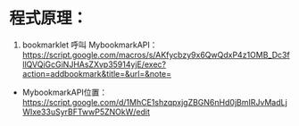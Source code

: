 # 程式原理：

1. bookmarklet 呼叫 MybookmarkAPI：
https://script.google.com/macros/s/AKfycbzy9x6QwQdxP4z1OMB_Dc3fllQVQiGcGiNJHAsZXvp35914yjE/exec?action=addbookmark&title=&url=&note=

* MybookmarkAPI位置：
https://script.google.com/d/1MhCE1shzqpxjgZBGN6nHd0jBmIRJvMadLjWIxe33uSyrBFTwwP5ZNOkW/edit

